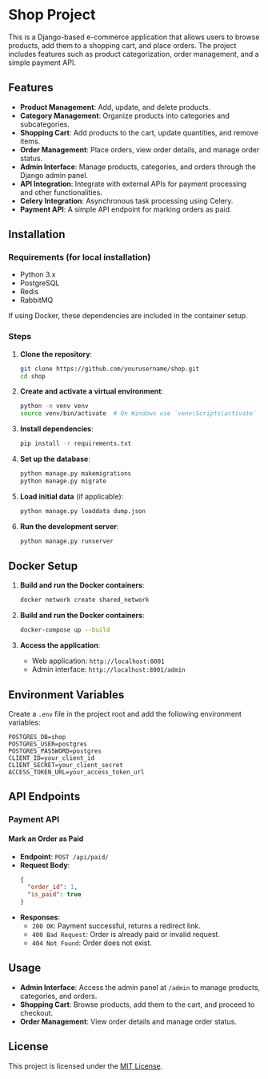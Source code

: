 # Shop Project

This is a Django-based e-commerce application that allows users to browse products, add them to a shopping cart, and place orders. The project includes features such as product categorization, order management, and a simple payment API.

## Features

- **Product Management**: Add, update, and delete products.
- **Category Management**: Organize products into categories and subcategories.
- **Shopping Cart**: Add products to the cart, update quantities, and remove items.
- **Order Management**: Place orders, view order details, and manage order status.
- **Admin Interface**: Manage products, categories, and orders through the Django admin panel.
- **API Integration**: Integrate with external APIs for payment processing and other functionalities.
- **Celery Integration**: Asynchronous task processing using Celery.
- **Payment API**: A simple API endpoint for marking orders as paid.

## Installation

### Requirements (for local installation)
- Python 3.x
- PostgreSQL
- Redis
- RabbitMQ

If using Docker, these dependencies are included in the container setup.

### Steps

1. **Clone the repository**:
    ```sh
    git clone https://github.com/yourusername/shop.git
    cd shop
    ```

2. **Create and activate a virtual environment**:
    ```sh
    python -m venv venv
    source venv/bin/activate  # On Windows use `venv\Scripts\activate`
    ```

3. **Install dependencies**:
    ```sh
    pip install -r requirements.txt
    ```

4. **Set up the database**:
    ```sh
    python manage.py makemigrations
    python manage.py migrate
    ```

5. **Load initial data** (if applicable):
    ```sh
    python manage.py loaddata dump.json
    ```

6. **Run the development server**:
    ```sh
    python manage.py runserver
    ```

## Docker Setup

1. **Build and run the Docker containers**:
    ```sh
    docker network create shared_network
    ```

2. **Build and run the Docker containers**:
    ```sh
    docker-compose up --build
    ```

3. **Access the application**:
    - Web application: `http://localhost:8001`
    - Admin interface: `http://localhost:8001/admin`

## Environment Variables

Create a `.env` file in the project root and add the following environment variables:

```env
POSTGRES_DB=shop
POSTGRES_USER=postgres
POSTGRES_PASSWORD=postgres
CLIENT_ID=your_client_id
CLIENT_SECRET=your_client_secret
ACCESS_TOKEN_URL=your_access_token_url
```

## API Endpoints

### Payment API

#### Mark an Order as Paid
- **Endpoint**: `POST /api/paid/`
- **Request Body**:
    ```json
    {
      "order_id": 1,
      "is_paid": true
    }
    ```
- **Responses**:
  - `200 OK`: Payment successful, returns a redirect link.
  - `400 Bad Request`: Order is already paid or invalid request.
  - `404 Not Found`: Order does not exist.

## Usage

- **Admin Interface**: Access the admin panel at `/admin` to manage products, categories, and orders.
- **Shopping Cart**: Browse products, add them to the cart, and proceed to checkout.
- **Order Management**: View order details and manage order status.


## License

This project is licensed under the [MIT License](LICENSE.txt).


